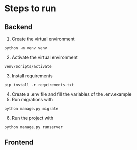 # Steps to run

## Backend

1. Create the virtual environment
```
python -m venv venv
```
2. Activate the virtual environment
```
venv/Scripts/activate
```
3. Install requirements
```
pip install -r requirements.txt
```
4. Create a .env file and fill the variables of the .env.example
5. Run migrations with
```
python manage.py migrate
```
6. Run the project with
```
python manage.py runserver
```


## Frontend
